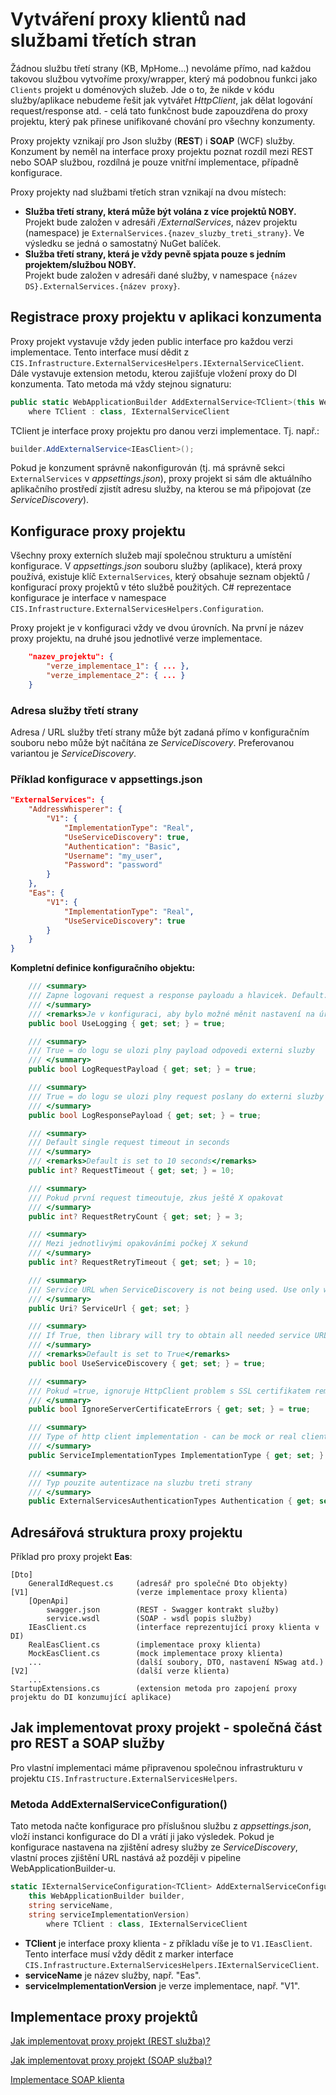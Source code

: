 ﻿# Vytváření proxy klientů nad službami třetích stran
Žádnou službu třetí strany (KB, MpHome...) nevoláme přímo, nad každou takovou službou vytvoříme proxy/wrapper, který má podobnou funkci jako `Clients` projekt u doménových služeb.
Jde o to, že nikde v kódu služby/aplikace nebudeme řešit jak vytvářet *HttpClient*, jak dělat logování request/response atd. - celá tato funkčnost bude zapouzdřena do proxy projektu, který pak přinese unifikované chování pro všechny konzumenty.

Proxy projekty vznikají pro Json služby (**REST**) i **SOAP** (WCF) služby. 
Konzument by neměl na interface proxy projektu poznat rozdíl mezi REST nebo SOAP službou, rozdílná je pouze vnitřní implementace, případně konfigurace.

Proxy projekty nad službami třetích stran vznikají na dvou místech:
- **Služba třetí strany, která může být volána z více projektů NOBY.**  
Projekt bude založen v adresáři */ExternalServices*, název projektu (namespace) je `ExternalServices.{nazev_sluzby_treti_strany}`.
Ve výsledku se jedná o samostatný NuGet balíček.
- **Služba třetí strany, která je vždy pevně spjata pouze s jedním projektem/službou NOBY.**  
Projekt bude založen v adresáři dané služby, v namespace `{název DS}.ExternalServices.{název proxy}`.

## Registrace proxy projektu v aplikaci konzumenta
Proxy projekt vystavuje vždy jeden public interface pro každou verzi implementace. Tento interface musí dědit z `CIS.Infrastructure.ExternalServicesHelpers.IExternalServiceClient`.  
Dále vystavuje extension metodu, kterou zajišťuje vložení proxy do DI konzumenta. Tato metoda má vždy stejnou signaturu:
```csharp
public static WebApplicationBuilder AddExternalService<TClient>(this WebApplicationBuilder builder)
    where TClient : class, IExternalServiceClient
```
TClient je interface proxy projektu pro danou verzi implementace. Tj. např.:
```csharp
builder.AddExternalService<IEasClient>();
```
Pokud je konzument správně nakonfigurován (tj. má správně sekci `ExternalServices` v *appsettings.json*), proxy projekt si sám dle aktuálního aplikačního prostředí zjistít adresu služby, na kterou se má připojovat (ze *ServiceDiscovery*).

## Konfigurace proxy projektu
Všechny proxy externích služeb mají společnou strukturu a umístění konfigurace. 
V *appsettings.json* souboru služby (aplikace), která proxy používá, existuje klíč `ExternalServices`, který obsahuje seznam objektů / konfigurací proxy projektů v této službě použitých.
C# reprezentace konfigurace je interface v namespace `CIS.Infrastructure.ExternalServicesHelpers.Configuration`.

Proxy projekt je v konfiguraci vždy ve dvou úrovních.
Na první je název proxy projektu, na druhé jsou jednotlivé verze implementace.
```json
    "nazev_projektu": {
        "verze_implementace_1": { ... },
        "verze_implementace_2": { ... }
    }
```

### Adresa služby třetí strany
Adresa / URL služby třetí strany může být zadaná přímo v konfiguračním souboru nebo může být načítána ze *ServiceDiscovery*.
Preferovanou variantou je *ServiceDiscovery*.

### Příklad konfigurace v appsettings.json
```json
"ExternalServices": {
    "AddressWhisperer": {
        "V1": {
            "ImplementationType": "Real",
            "UseServiceDiscovery": true,
            "Authentication": "Basic",
            "Username": "my_user",
            "Password": "password"
        }
    },
    "Eas": {
        "V1": {
            "ImplementationType": "Real",
            "UseServiceDiscovery": true
        }
    }
}
```

**Kompletní definice konfiguračního objektu:**
```csharp
    /// <summary>
    /// Zapne logovani request a response payloadu a hlavicek. Default: true
    /// </summary>
    /// <remarks>Je v konfiguraci, aby bylo možné měnit nastavení na úrovni CI/CD.</remarks>
    public bool UseLogging { get; set; } = true;

    /// <summary>
    /// True = do logu se ulozi plny payload odpovedi externi sluzby
    /// </summary>
    public bool LogRequestPayload { get; set; } = true;

    /// <summary>
    /// True = do logu se ulozi plny request poslany do externi sluzby
    /// </summary>
    public bool LogResponsePayload { get; set; } = true;

    /// <summary>
    /// Default single request timeout in seconds
    /// </summary>
    /// <remarks>Default is set to 10 seconds</remarks>
    public int? RequestTimeout { get; set; } = 10;

    /// <summary>
    /// Pokud první request timeoutuje, zkus ještě X opakovat
    /// </summary>
    public int? RequestRetryCount { get; set; } = 3;

    /// <summary>
    /// Mezi jednotlivými opakováními počkej X sekund
    /// </summary>
    public int? RequestRetryTimeout { get; set; } = 10;

    /// <summary>
    /// Service URL when ServiceDiscovery is not being used. Use only when UseServiceDiscovery=false.
    /// </summary>
    public Uri? ServiceUrl { get; set; }

    /// <summary>
    /// If True, then library will try to obtain all needed service URL's from ServiceDiscovery.
    /// </summary>
    /// <remarks>Default is set to True</remarks>
    public bool UseServiceDiscovery { get; set; } = true;

    /// <summary>
    /// Pokud =true, ignoruje HttpClient problem s SSL certifikatem remote serveru.
    /// </summary>
    public bool IgnoreServerCertificateErrors { get; set; } = true;

    /// <summary>
    /// Type of http client implementation - can be mock or real client or something else.
    /// </summary>
    public ServiceImplementationTypes ImplementationType { get; set; } = ServiceImplementationTypes.Unknown;

    /// <summary>
    /// Typ pouzite autentizace na sluzbu treti strany
    /// </summary>
    public ExternalServicesAuthenticationTypes Authentication { get; set; } = ExternalServicesAuthenticationTypes.None;
```

## Adresářová struktura proxy projektu
Příklad pro proxy projekt **Eas**:
```
[Dto]
    GeneralIdRequest.cs     (adresář pro společné Dto objekty)
[V1]                        (verze implementace proxy klienta)
    [OpenApi]
        swagger.json        (REST - Swagger kontrakt služby)
        service.wsdl        (SOAP - wsdl popis služby)
    IEasClient.cs           (interface reprezentující proxy klienta v DI)
    RealEasClient.cs        (implementace proxy klienta)
    MockEasClient.cs        (mock implementace proxy klienta)
    ...                     (další soubory, DTO, nastavení NSwag atd.)
[V2]                        (další verze klienta)
    ...                     
StartupExtensions.cs        (extension metoda pro zapojení proxy projektu do DI konzumující aplikace)
```

## Jak implementovat proxy projekt - společná část pro REST a SOAP služby
Pro vlastní implementaci máme připravenou společnou infrastrukturu v projektu `CIS.Infrastructure.ExternalServicesHelpers`.

### Metoda AddExternalServiceConfiguration()
Tato metoda načte konfigurace pro příslušnou službu z *appsettings.json*, vloží instanci konfigurace do DI a vrátí ji jako výsledek.
Pokud je konfigurace nastavena na zjištění adresy služby ze *ServiceDiscovery*, vlastní proces zjištění URL nastává až později v pipeline WebApplicationBuilder-u.
```csharp
static IExternalServiceConfiguration<TClient> AddExternalServiceConfiguration<TClient>(
    this WebApplicationBuilder builder,
    string serviceName,
    string serviceImplementationVersion)
        where TClient : class, IExternalServiceClient
```
- **TClient** je interface proxy klienta - z příkladu víše je to `V1.IEasClient`. Tento interface musí vždy dědit z marker interface `CIS.Infrastructure.ExternalServicesHelpers.IExternalServiceClient`.
- **serviceName** je název služby, např. "Eas".
- **serviceImplementationVersion** je verze implementace, např. "V1".

## Implementace proxy projektů
[Jak implementovat proxy projekt (REST služba)?](./external-services-rest.md)

[Jak implementovat proxy projekt (SOAP služba)?](./external-services-soap.md)

[Implementace SOAP klienta](./soap-client.md)
